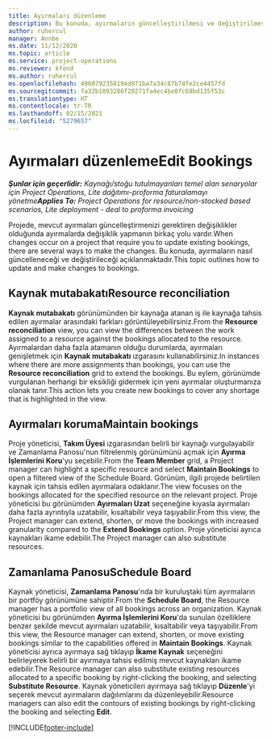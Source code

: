 ```yaml
---
title: Ayırmaları düzenleme
description: Bu konuda, ayırmaların güncelleştirilmesi ve değiştirilmesi hakkında bilgiler sağlanmaktadır.
author: ruhercul
manager: Annbe
ms.date: 11/12/2020
ms.topic: article
ms.service: project-operations
ms.reviewer: kfend
ms.author: ruhercul
ms.openlocfilehash: 4960792358194d071ba7a34c87b74fe2ce4457fd
ms.sourcegitcommit: fa32b1893286f20271fa4ec4be8fc68bd135f53c
ms.translationtype: HT
ms.contentlocale: tr-TR
ms.lasthandoff: 02/15/2021
ms.locfileid: "5279657"
---
```

# <a name="edit-bookings"></a><span data-ttu-id="de346-103">Ayırmaları düzenleme</span><span class="sxs-lookup"><span data-stu-id="de346-103">Edit Bookings</span></span>

<span data-ttu-id="de346-104">_**Şunlar için geçerlidir:** Kaynağı/stoğu tutulmayanları temel alan senaryolar için Project Operations, Lite dağıtımı-proforma faturalamayı yönetme_</span><span class="sxs-lookup"><span data-stu-id="de346-104">_**Applies To:** Project Operations for resource/non-stocked based scenarios, Lite deployment - deal to proforma invoicing_</span></span>


<span data-ttu-id="de346-105">Projede, mevcut ayırmaları güncelleştirmenizi gerektiren değişiklikler olduğunda ayırmalarda değişiklik yapmanın birkaç yolu vardır.</span><span class="sxs-lookup"><span data-stu-id="de346-105">When changes occur on a project that require you to update existing bookings, there are several ways to make the changes.</span></span> <span data-ttu-id="de346-106">Bu konuda, ayırmaların nasıl güncelleneceği ve değiştirileceği açıklanmaktadır.</span><span class="sxs-lookup"><span data-stu-id="de346-106">This topic outlines how to update and make changes to bookings.</span></span>

## <a name="resource-reconciliation"></a><span data-ttu-id="de346-107">Kaynak mutabakatı</span><span class="sxs-lookup"><span data-stu-id="de346-107">Resource reconciliation</span></span>

<span data-ttu-id="de346-108">**Kaynak mutabakatı** görünümünden bir kaynağa atanan iş ile kaynağa tahsis edilen ayırmalar arasındaki farkları görüntüleyebilirsiniz.</span><span class="sxs-lookup"><span data-stu-id="de346-108">From the **Resource reconciliation** view, you can view the differences between the work assigned to a resource against the bookings allocated to the resource.</span></span> <span data-ttu-id="de346-109">Ayırmalardan daha fazla atamanın olduğu durumlarda, ayırmaları genişletmek için **Kaynak mutabakatı** ızgarasını kullanabilirsiniz.</span><span class="sxs-lookup"><span data-stu-id="de346-109">In instances where there are more assignments than bookings, you can use the **Resource reconciliation** grid to extend the bookings.</span></span> <span data-ttu-id="de346-110">Bu eylem, görünümde vurgulanan herhangi bir eksikliği gidermek için yeni ayırmalar oluşturmanıza olanak tanır.</span><span class="sxs-lookup"><span data-stu-id="de346-110">This action lets you create new bookings to cover any shortage that is highlighted in the view.</span></span>

## <a name="maintain-bookings"></a><span data-ttu-id="de346-111">Ayırmaları koruma</span><span class="sxs-lookup"><span data-stu-id="de346-111">Maintain bookings</span></span>

<span data-ttu-id="de346-112">Proje yöneticisi, **Takım Üyesi** ızgarasından belirli bir kaynağı vurgulayabilir ve Zamanlama Panosu'nun filtrelenmiş görünümünü açmak için **Ayırma İşlemlerini Koru**'yu seçebilir.</span><span class="sxs-lookup"><span data-stu-id="de346-112">From the **Team Member** grid, a Project manager can highlight a specific resource and select **Maintain Bookings** to open a filtered view of the Schedule Board.</span></span> <span data-ttu-id="de346-113">Görünüm, ilgili projede belirtilen kaynak için tahsis edilen ayırmalara odaklanır.</span><span class="sxs-lookup"><span data-stu-id="de346-113">The view focuses on the bookings allocated for the specified resource on the relevant project.</span></span> <span data-ttu-id="de346-114">Proje yöneticisi bu görünümden **Ayırmaları Uzat** seçeneğine kıyasla ayırmaları daha fazla ayrıntıyla uzatabilir, kısaltabilir veya taşıyabilir.</span><span class="sxs-lookup"><span data-stu-id="de346-114">From this view, the Project manager can extend, shorten, or move the bookings with increased granularity compared to the **Extend Bookings** option.</span></span> <span data-ttu-id="de346-115">Proje yöneticisi ayrıca kaynakları ikame edebilir.</span><span class="sxs-lookup"><span data-stu-id="de346-115">The Project manager can also substitute resources.</span></span>

## <a name="schedule-board"></a><span data-ttu-id="de346-116">Zamanlama Panosu</span><span class="sxs-lookup"><span data-stu-id="de346-116">Schedule Board</span></span>

<span data-ttu-id="de346-117">Kaynak yöneticisi, **Zamanlama Panosu**'nda bir kuruluştaki tüm ayırmaların bir portföy görünümüne sahiptir.</span><span class="sxs-lookup"><span data-stu-id="de346-117">From the **Schedule Board**, the Resource manager has a portfolio view of all bookings across an organization.</span></span> <span data-ttu-id="de346-118">Kaynak yöneticisi bu görünümden **Ayırma İşlemlerini Koru**'da sunulan özelliklere benzer şekilde mevcut ayırmaları uzatabilir, kısaltabilir veya taşıyabilir.</span><span class="sxs-lookup"><span data-stu-id="de346-118">From this view, the Resource manager can extend, shorten, or move existing bookings similar to the capabilities offered in **Maintain Bookings**.</span></span> <span data-ttu-id="de346-119">Kaynak yöneticisi ayrıca ayırmaya sağ tıklayıp **İkame Kaynak** seçeneğini belirleyerek belirli bir ayırmaya tahsis edilmiş mevcut kaynakları ikame edebilir.</span><span class="sxs-lookup"><span data-stu-id="de346-119">The Resource manager can also substitute existing resources allocated to a specific booking by right-clicking the booking, and selecting **Substitute Resource**.</span></span> <span data-ttu-id="de346-120">Kaynak yöneticileri ayırmaya sağ tıklayıp **Düzenle**'yi seçerek mevcut ayırmaların dağılımlarını da düzenleyebilir.</span><span class="sxs-lookup"><span data-stu-id="de346-120">Resource managers can also edit the contours of existing bookings by right-clicking the booking and selecting **Edit**.</span></span>


[!INCLUDE[footer-include](../includes/footer-banner.md)]